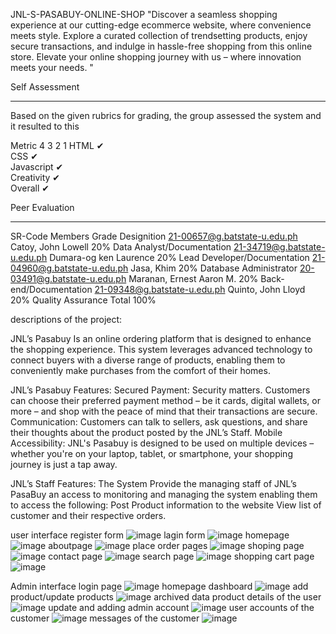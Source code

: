 JNL-S-PASABUY-ONLINE-SHOP
"Discover a seamless shopping experience at our cutting-edge ecommerce website, where convenience meets style. Explore a curated collection of trendsetting products, enjoy secure transactions, and indulge in hassle-free shopping from this online store. Elevate your online shopping journey with us – where innovation meets your needs. "



Self Assessment 
________________________________________
Based on the given rubrics for grading, the group assessed the system and it resulted to this

Metric	4	3	2	1
HTML	✔ 			
CSS	✔ 			
Javascript		✔ 		
Creativity		✔ 		
Overall	 	✔ 		

Peer Evaluation
________________________________________

SR-Code	Members	Grade	Designition
21-00657@g.batstate-u.edu.ph	Catoy, John Lowell	20%	Data Analyst/Documentation
21-34719@g.batstate-u.edu.ph	Dumara-og ken Laurence	20%	Lead Developer/Documentation
21-04960@g.batstate-u.edu.ph	Jasa, Khim	20%	Database Administrator
20-03491@g.batstate-u.edu.ph	Maranan, Ernest Aaron M.	20%	Back-end/Documentation
21-09348@g.batstate-u.edu.ph	Quinto, John Lloyd	20%	Quality Assurance
	Total	100%	


descriptions of the project:

 JNL’s Pasabuy Is an online ordering platform that is designed to enhance the shopping experience. This system leverages advanced technology to connect buyers with a diverse range of products, enabling them to conveniently make purchases from the comfort of their homes.

JNL’s Pasabuy Features:
Secured Payment: Security matters. Customers can choose their preferred payment method – be it cards, digital wallets, or more – and shop with the peace of mind that their transactions are secure.
Communication: Customers can talk to sellers, ask questions, and share their thoughts about the product posted by the JNL’s Staff.
Mobile Accessibility: JNL's Pasabuy is designed  to be used on multiple devices – whether you're on your laptop, tablet, or smartphone, your shopping journey is just a tap away.

JNL’s Staff Features:
The System Provide the managing staff of JNL’s PasaBuy an access to monitoring and managing the system enabling them to access the following:
Post Product information to the website
View list of customer and their respective orders.






user interface 
register form ![image](https://github.com/KenLaurenceDumara-og/JNL-S-PASABUY-ONLINE-SHOP/assets/113278468/0002b8b7-3fe2-4be5-ac71-8aeee4651522)
lagin form ![image](https://github.com/KenLaurenceDumara-og/JNL-S-PASABUY-ONLINE-SHOP/assets/113278468/14e51abb-dc9e-4fbd-bc41-56c1fe457890)
homepage ![image](https://github.com/KenLaurenceDumara-og/JNL-S-PASABUY-ONLINE-SHOP/assets/113278468/e8ab5f92-300d-4829-bde0-93225d921ff4)
aboutpage ![image](https://github.com/KenLaurenceDumara-og/JNL-S-PASABUY-ONLINE-SHOP/assets/113278468/3189cda1-1aff-4794-9281-470581854283)
place order pages ![image](https://github.com/KenLaurenceDumara-og/JNL-S-PASABUY-ONLINE-SHOP/assets/113278468/5d7e9afe-e599-4c11-a38d-7480767be265)
shoping page ![image](https://github.com/KenLaurenceDumara-og/JNL-S-PASABUY-ONLINE-SHOP/assets/113278468/a9902f59-3def-473f-b19c-d47f24cd37ca)
contact page ![image](https://github.com/KenLaurenceDumara-og/JNL-S-PASABUY-ONLINE-SHOP/assets/113278468/2e8d3d1a-725f-41bd-98cb-2a47530eff49)
search page ![image](https://github.com/KenLaurenceDumara-og/JNL-S-PASABUY-ONLINE-SHOP/assets/113278468/e40f58b6-e17d-451d-a5a8-babdb4340286)
shopping cart page ![image](https://github.com/KenLaurenceDumara-og/JNL-S-PASABUY-ONLINE-SHOP/assets/113278468/918d6eb8-fc95-4a3c-8b5a-8f34e8bf2ac8)


Admin interface
login page ![image](https://github.com/KenLaurenceDumara-og/JNL-S-PASABUY-ONLINE-SHOP/assets/113278468/cd8030be-f277-4be4-9c19-ec425af17a10)
homepage dashboard ![image](https://github.com/KenLaurenceDumara-og/JNL-S-PASABUY-ONLINE-SHOP/assets/113278468/10900cac-da55-4297-9e3f-60096bff21b0)
add product/update products ![image](https://github.com/KenLaurenceDumara-og/JNL-S-PASABUY-ONLINE-SHOP/assets/113278468/37f892b2-36a7-4c82-999c-ebb1f11d3762)
archived data product details of the user ![image](https://github.com/KenLaurenceDumara-og/JNL-S-PASABUY-ONLINE-SHOP/assets/113278468/96be7024-5bf3-4fdb-ad44-b05f6e99bb4c)
update and adding admin account ![image](https://github.com/KenLaurenceDumara-og/JNL-S-PASABUY-ONLINE-SHOP/assets/113278468/e021ecf2-bfd9-4087-8bc4-d82c76f287c3)
user accounts of the customer ![image](https://github.com/KenLaurenceDumara-og/JNL-S-PASABUY-ONLINE-SHOP/assets/113278468/fac97e00-ede6-4263-afd4-3383a840f9f7)
messages of the customer ![image](https://github.com/KenLaurenceDumara-og/JNL-S-PASABUY-ONLINE-SHOP/assets/113278468/b0238f3d-baf9-479f-9795-4bb9c56a6779)




























